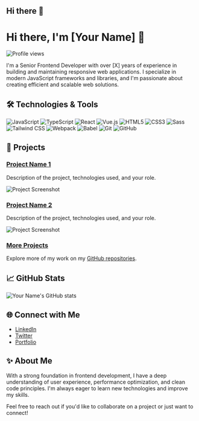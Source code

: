 ## Hi there 👋

<!--
**sarfraz-akhtar/sarfraz-akhtar** is a ✨ _special_ ✨ repository because its `README.md` (this file) appears on your GitHub profile.

Here are some ideas to get you started:

- 🔭 I’m currently working on ...
- 🌱 I’m currently learning ...
- 👯 I’m looking to collaborate on ...
- 🤔 I’m looking for help with ...
- 💬 Ask me about ...
- 📫 How to reach me: ...
- 😄 Pronouns: ...
- ⚡ Fun fact: ...
-->

# Hi there, I'm [Your Name] 👋

![Profile views](https://gpvc.arturio.dev/[your-github-username])

I'm a Senior Frontend Developer with over [X] years of experience in building and maintaining responsive web applications. I specialize in modern JavaScript frameworks and libraries, and I'm passionate about creating efficient and scalable web solutions.

## 🛠️ Technologies & Tools

![JavaScript](https://img.shields.io/badge/-JavaScript-black?style=flat-square&logo=javascript)
![TypeScript](https://img.shields.io/badge/-TypeScript-black?style=flat-square&logo=typescript)
![React](https://img.shields.io/badge/-React-black?style=flat-square&logo=react)
![Vue.js](https://img.shields.io/badge/-Vue.js-black?style=flat-square&logo=vue.js)
![HTML5](https://img.shields.io/badge/-HTML5-black?style=flat-square&logo=html5)
![CSS3](https://img.shields.io/badge/-CSS3-black?style=flat-square&logo=css3)
![Sass](https://img.shields.io/badge/-Sass-black?style=flat-square&logo=sass)
![Tailwind CSS](https://img.shields.io/badge/-TailwindCSS-black?style=flat-square&logo=tailwind-css)
![Webpack](https://img.shields.io/badge/-Webpack-black?style=flat-square&logo=webpack)
![Babel](https://img.shields.io/badge/-Babel-black?style=flat-square&logo=babel)
![Git](https://img.shields.io/badge/-Git-black?style=flat-square&logo=git)
![GitHub](https://img.shields.io/badge/-GitHub-black?style=flat-square&logo=github)

## 🚀 Projects

### [Project Name 1](https://github.com/your-username/project-name-1)
Description of the project, technologies used, and your role.

![Project Screenshot](https://path-to-screenshot.png)

### [Project Name 2](https://github.com/your-username/project-name-2)
Description of the project, technologies used, and your role.

![Project Screenshot](https://path-to-screenshot.png)

### [More Projects](https://github.com/your-username?tab=repositories)
Explore more of my work on my [GitHub repositories](https://github.com/your-username?tab=repositories).

## 📈 GitHub Stats

![Your Name's GitHub stats](https://github-readme-stats.vercel.app/api?username=your-username&show_icons=true&theme=radical)

## 🌐 Connect with Me

- [LinkedIn](https://linkedin.com/in/your-linkedin)
- [Twitter](https://twitter.com/your-twitter)
- [Portfolio](https://your-portfolio.com)

## ✨ About Me

With a strong foundation in frontend development, I have a deep understanding of user experience, performance optimization, and clean code principles. I'm always eager to learn new technologies and improve my skills.

Feel free to reach out if you'd like to collaborate on a project or just want to connect!


